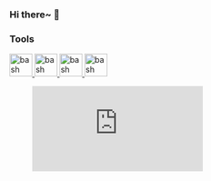 ### Hi there~ 👋

### Tools
<p align="left"> 
<a href="https://obsidian.md/" target="_blank"> <img src="https://keycombiner.com/media/application-icons/obsidian.png" alt="bash" width="40" height="40"/> </a>
<a href="https://www.notion.so/" target="_blank"> <img src="https://s2.loli.net/2022/03/08/QBLWZe8hJEn5S9H.png" alt="bash" width="40" height="40"/> </a>
<a href="https://code.visualstudio.com/" target="_blank"> <img src="https://img.icons8.com/color/344/visual-studio-code-2019.png" alt="bash" width="40" height="40"/> </a>
<a href="https://hexo.io/" target="_blank"> <img src="https://img.icons8.com/external-tal-revivo-shadow-tal-revivo/344/external-hexo-a-fast-simple-powerful-blog-framework-powered-by-node-js-logo-shadow-tal-revivo.png" alt="bash" width="40" height="40"/> </a>

  
<figure><embed src="https://wakatime.com/share/@d64c6893-3d17-4579-922d-1c6d5a8bf84b/2b38f915-7403-43a6-a30b-6a869d8d9eb3.svg"></embed></figure>
<!--
**Zerokei/Zerokei** is a ✨ _special_ ✨ repository because its `README.md` (this file) appears on your GitHub profile.

Here are some ideas to get you started:

- 🔭 I’m currently working on ...
- 🌱 I’m currently learning ...
- 👯 I’m looking to collaborate on ...
- 🤔 I’m looking for help with ...
- 💬 Ask me about ...
- 📫 How to reach me: ...
- 😄 Pronouns: ...
- ⚡ Fun fact: ...
-->
